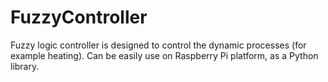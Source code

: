 # FuzzyController

Fuzzy logic controller is designed to control the dynamic processes (for example heating).
Can be easily use on Raspberry Pi platform, as a Python library.
